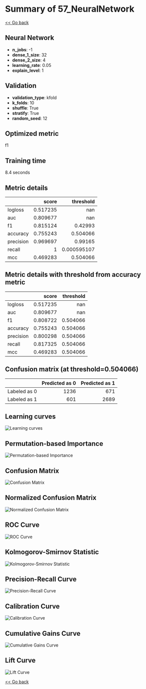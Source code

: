 # Summary of 57_NeuralNetwork

[<< Go back](../README.md)


## Neural Network
- **n_jobs**: -1
- **dense_1_size**: 32
- **dense_2_size**: 4
- **learning_rate**: 0.05
- **explain_level**: 1

## Validation
 - **validation_type**: kfold
 - **k_folds**: 10
 - **shuffle**: True
 - **stratify**: True
 - **random_seed**: 12

## Optimized metric
f1

## Training time

8.4 seconds

## Metric details
|           |    score |     threshold |
|:----------|---------:|--------------:|
| logloss   | 0.517235 | nan           |
| auc       | 0.809677 | nan           |
| f1        | 0.815124 |   0.42993     |
| accuracy  | 0.755243 |   0.504066    |
| precision | 0.969697 |   0.99165     |
| recall    | 1        |   0.000595107 |
| mcc       | 0.469283 |   0.504066    |


## Metric details with threshold from accuracy metric
|           |    score |   threshold |
|:----------|---------:|------------:|
| logloss   | 0.517235 |  nan        |
| auc       | 0.809677 |  nan        |
| f1        | 0.808722 |    0.504066 |
| accuracy  | 0.755243 |    0.504066 |
| precision | 0.800298 |    0.504066 |
| recall    | 0.817325 |    0.504066 |
| mcc       | 0.469283 |    0.504066 |


## Confusion matrix (at threshold=0.504066)
|              |   Predicted as 0 |   Predicted as 1 |
|:-------------|-----------------:|-----------------:|
| Labeled as 0 |             1236 |              671 |
| Labeled as 1 |              601 |             2689 |

## Learning curves
![Learning curves](learning_curves.png)

## Permutation-based Importance
![Permutation-based Importance](permutation_importance.png)
## Confusion Matrix

![Confusion Matrix](confusion_matrix.png)


## Normalized Confusion Matrix

![Normalized Confusion Matrix](confusion_matrix_normalized.png)


## ROC Curve

![ROC Curve](roc_curve.png)


## Kolmogorov-Smirnov Statistic

![Kolmogorov-Smirnov Statistic](ks_statistic.png)


## Precision-Recall Curve

![Precision-Recall Curve](precision_recall_curve.png)


## Calibration Curve

![Calibration Curve](calibration_curve_curve.png)


## Cumulative Gains Curve

![Cumulative Gains Curve](cumulative_gains_curve.png)


## Lift Curve

![Lift Curve](lift_curve.png)



[<< Go back](../README.md)
